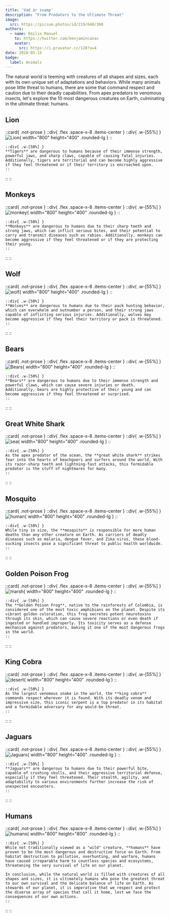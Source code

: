 ```yaml
---
title: 'Vad är svamp'
description: "From Predators to the Ultimate Threat"
image:
  src: https://picsum.photos/id/219/640/360
authors:
  - name: Emilio Manuel
    to: https://twitter.com/benjamincanac
    avatar:
      src: https://i.pravatar.cc/128?u=4
date: 2018-05-15
badge:
  label: Animals
---
```


The natural world is teeming with creatures of all shapes and sizes, each with its own unique set of adaptations and behaviors. While many animals pose little threat to humans, there are some that command respect and caution due to their deadly capabilities. From apex predators to venomous insects, let's explore the 10 most dangerous creatures on Earth, culminating in the ultimate threat: humans.

## Lion

::card{ .not-prose }
  ::div{ .flex .space-x-8 .items-center }
    ::div{ .w-[55%] }
      ![Lion](https://picsum.photos/id/1074/800/400){ width="800" height="400" .rounded-lg }
    ::

    ::div{ .w-[50%] }
    **Tigers** are dangerous to humans because of their immense strength, powerful jaws, and sharp claws, capable of causing fatal injuries. Additionally, tigers are territorial and can become highly aggressive if they feel threatened or if their territory is encroached upon.
    ::
  ::
::

## Monkeys

::card{ .not-prose }
  ::div{ .flex .space-x-8 .items-center }
    ::div{ .w-[55%] }
      ![monkey](https://picsum.photos/id/783/800/400){ width="800" height="400" .rounded-lg }
    ::

    ::div{ .w-[50%] }
    **Monkeys** are dangerous to humans due to their sharp teeth and strong jaws, which can inflict serious bites, and their potential to carry and transmit diseases such as rabies. Additionally, monkeys can become aggressive if they feel threatened or if they are protecting their young.
    ::
  ::
::

## Wolf

::card{ .not-prose }
  ::div{ .flex .space-x-8 .items-center }
    ::div{ .w-[55%] }
      ![wolf](https://picsum.photos/id/582/800/400){ width="800" height="400" .rounded-lg }
    ::

    ::div{ .w-[50%] }
    **Wolves** are dangerous to humans due to their pack hunting behavior, which can overwhelm and outnumber a person, and their strong jaws capable of inflicting serious injuries. Additionally, wolves may become aggressive if they feel their territory or pack is threatened.
    ::
  ::
::

## Bears

::card{ .not-prose }
  ::div{ .flex .space-x-8 .items-center }
    ::div{ .w-[55%] }
      ![Bears](https://picsum.photos/id/1020/800/400){ width="800" height="400" .rounded-lg }
    ::

    ::div{ .w-[50%] }
    **Bears** are dangerous to humans due to their immense strength and powerful claws, which can cause severe injuries or death. Additionally, bears are highly protective of their young and can become aggressive if they feel threatened or surprised.
    ::
  ::
::

## Great White Shark

::card{ .not-prose }
  ::div{ .flex .space-x-8 .items-center }
    ::div{ .w-[55%] }
      ![sea](https://picsum.photos/id/124/800/400){ width="800" height="400" .rounded-lg }
    ::

    ::div{ .w-[50%] }
    As the apex predator of the ocean, the **great white shark** strikes fear into the hearts of beachgoers and surfers around the world. With its razor-sharp teeth and lightning-fast attacks, this formidable predator is the stuff of nightmares for many.
    ::
  ::
::

## Mosquito

::card{ .not-prose }
  ::div{ .flex .space-x-8 .items-center }
    ::div{ .w-[55%] }
      ![human](https://picsum.photos/id/996/800/400){ width="800" height="400" .rounded-lg }
    ::

    ::div{ .w-[50%] }
    While tiny in size, the **mosquito** is responsible for more human deaths than any other creature on Earth. As carriers of deadly diseases such as malaria, dengue fever, and Zika virus, these blood-sucking insects pose a significant threat to public health worldwide.
    ::
  ::
::

## Golden Poison Frog

::card{ .not-prose }
  ::div{ .flex .space-x-8 .items-center }
    ::div{ .w-[55%] }
      ![marsh](https://picsum.photos/id/128/800/400){ width="800" height="400" .rounded-lg }
    ::

    ::div{ .w-[50%] }
    The **Golden Poison Frog**, native to the rainforests of Colombia, is considered one of the most toxic amphibians on the planet. Despite its vibrant golden coloration, this frog secretes potent neurotoxins through its skin, which can cause severe reactions or even death if ingested or handled improperly. Its toxicity serves as a defense mechanism against predators, making it one of the most dangerous frogs in the world.
    ::
  ::
::

## King Cobra

::card{ .not-prose }
  ::div{ .flex .space-x-8 .items-center }
    ::div{ .w-[55%] }
      ![desert](https://picsum.photos/id/196/800/400){ width="800" height="400" .rounded-lg }
    ::

    ::div{ .w-[50%] }
    As the largest venomous snake in the world, the **king cobra** commands respect wherever it is found. With its deadly venom and impressive size, this iconic serpent is a top predator in its habitat and a formidable adversary for any would-be threat.
    ::
  ::
::

## Jaguars

::card{ .not-prose }
  ::div{ .flex .space-x-8 .items-center }
    ::div{ .w-[55%] }
      ![Jaguars](https://picsum.photos/id/219/800/400){ width="800" height="400" .rounded-lg }
    ::

    ::div{ .w-[50%] }
    **Jaguars** are dangerous to humans due to their powerful bite, capable of crushing skulls, and their aggressive territorial defense, especially if they feel threatened. Their stealth, agility, and adaptability to various environments further increase the risk of unexpected encounters.
    ::
  ::
::

## Humans

::card{ .not-prose }
  ::div{ .flex .space-x-8 .items-center }
    ::div{ .w-[55%] }
      ![humans](https://picsum.photos/id/978/800/800){ width="800" height="800" .rounded-lg }
    ::

    ::div{ .w-[50%] }
    While not traditionally viewed as a "wild" creature, **humans** have proven to be the most dangerous and destructive force on Earth. From habitat destruction to pollution, overhunting, and warfare, humans have caused irreparable harm to countless species and ecosystems, threatening the very survival of life on our planet.

    In conclusion, while the natural world is filled with creatures of all shapes and sizes, it is ultimately humans who pose the greatest threat to our own survival and the delicate balance of life on Earth. As stewards of our planet, it is imperative that we respect and protect the diverse array of species that call it home, lest we face the consequences of our own actions.
    ::
  ::
::
